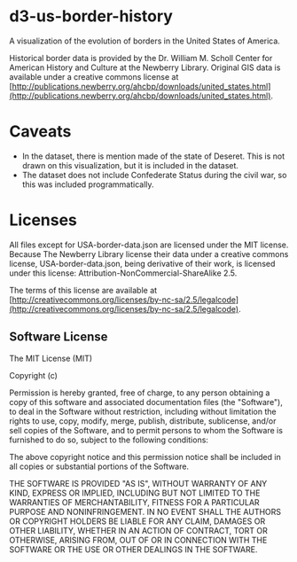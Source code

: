 # d3-us-border-history
A visualization of the evolution of borders in the United States of America.

Historical border data is provided by the Dr. William M. Scholl Center for American History and Culture
at the Newberry Library. Original GIS data is available under a creative commons license 
at [http://publications.newberry.org/ahcbp/downloads/united_states.html](http://publications.newberry.org/ahcbp/downloads/united_states.html).

# Caveats

- In the dataset, there is mention made of the state of Deseret. This is not drawn on this visualization, but it is included in
  the dataset.
- The dataset does not include Confederate Status during the civil war, so this was included programmatically.

# Licenses

All files except for USA-border-data.json are licensed under the MIT license.  Because The Newberry Library license
their data under a creative commons license, USA-border-data.json, being derivative of their work, is
licensed under this license: Attribution-NonCommercial-ShareAlike 2.5.

The terms of this license are available at [http://creativecommons.org/licenses/by-nc-sa/2.5/legalcode](http://creativecommons.org/licenses/by-nc-sa/2.5/legalcode).

## Software License

The MIT License (MIT)

Copyright (c) <year> <copyright holders>

Permission is hereby granted, free of charge, to any person obtaining a copy
of this software and associated documentation files (the "Software"), to deal
in the Software without restriction, including without limitation the rights
to use, copy, modify, merge, publish, distribute, sublicense, and/or sell
copies of the Software, and to permit persons to whom the Software is
furnished to do so, subject to the following conditions:

The above copyright notice and this permission notice shall be included in
all copies or substantial portions of the Software.

THE SOFTWARE IS PROVIDED "AS IS", WITHOUT WARRANTY OF ANY KIND, EXPRESS OR
IMPLIED, INCLUDING BUT NOT LIMITED TO THE WARRANTIES OF MERCHANTABILITY,
FITNESS FOR A PARTICULAR PURPOSE AND NONINFRINGEMENT. IN NO EVENT SHALL THE
AUTHORS OR COPYRIGHT HOLDERS BE LIABLE FOR ANY CLAIM, DAMAGES OR OTHER
LIABILITY, WHETHER IN AN ACTION OF CONTRACT, TORT OR OTHERWISE, ARISING FROM,
OUT OF OR IN CONNECTION WITH THE SOFTWARE OR THE USE OR OTHER DEALINGS IN
THE SOFTWARE.
